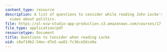 ```yaml
---
content_type: resource
description: A list of questions to consider while reading John Locke's philosophical
  views about politics.
file: https://ol-ocw-studio-app-production.s3.amazonaws.com/courses/17-100j-political-economy-i-spring-2016/c8af14b254ecd7e5aa81fc36ce56ce0a_MIT17_100JS16_Locke_Ques.pdf
file_type: application/pdf
resourcetype: Document
title: Questions to Consider when reading Locke
uid: c8af14b2-54ec-d7e5-aa81-fc36ce56ce0a
---
```

